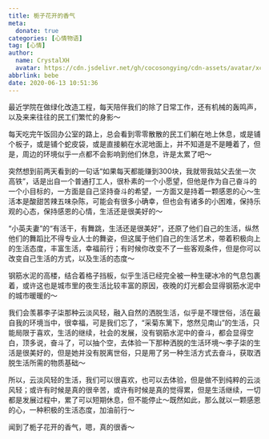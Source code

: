 ```yaml
---
title: 栀子花开的香气
meta:
  donate: true
categories: [心情物语]
tag: [心情]
author:
  name: CrystalXH
  avatar: https://cdn.jsdelivr.net/gh/cocosongying/cdn-assets/avatar/xcf.jpg
abbrlink: bebe
date: 2020-06-13 10:51:36
---
```


最近学院在做绿化改造工程，每天陪伴我们的除了日常工作，还有机械的轰鸣声，以及来来往往的民工们繁忙的身影～

<!-- more -->

每天吃完午饭回办公室的路上，总会看到零零散散的民工们躺在地上休息，或是铺个板子，或是铺个蛇皮袋，或是直接躺在水泥地面上，并不知道是不是睡着了，但是，周边的环境似乎一点都不会影响到他们休息，许是太累了吧～

突然想到前两天看到的一句话“如果每天都能赚到300块，我就带我姑父去坐一次高铁”，话是出自一个普通打工人，很朴素的一个小愿望，但他是作为自己奋斗的一个小目标的，一方面是自己坚持奋斗的希望，一方面又是持着一颗感恩的心～生活本是酸甜苦辣五味杂陈，可能会有很多小确幸，但也会有诸多的小困难，保持乐观的心态，保持感恩的心情，生活还是很美好的～

“小英夫妻”的“有活干，有舞跳，生活还是很美好”，还原了他们自己的生活，纵然他们的舞蹈比不得专业人士的舞姿，但这属于他们自己的生活艺术，带着积极向上的生活态度，丰富生活，幸福前行；有时候你改变不了一些客观条件，但是你可以改变自己生活的方式，以及生活的态度～

钢筋水泥的高楼，结合着格子挡板，似乎生活已经完全被一种生硬冰冷的气息包裹着，或许这也是城市里的夜生活比较丰富的原因，夜晚的灯光都会显得钢筋水泥中的城市暖暖的～

我们会羡慕李子柒那种云淡风轻，融入自然的洒脱生活，似乎是不理世俗，活在最自我的环境当中，很幸福，可是我们忘了，“采菊东篱下，悠然见南山”的生活，只能局限于喜欢，生活的继续，社会的发展，没有钢筋水泥中的奋斗，都会显得空白，顶多说，奋斗了，可以抽个空，去体验一下那种洒脱的生活环境～李子柒的生活是很美好的，但是她并没有脱离世俗，只是用了另一种生活方式去奋斗，获取洒脱生活所需的物质基础～

所以，云淡风轻的生活，我们可以很喜欢，也可以去体验，但是做不到纯粹的云淡风轻；或许有时候是真的很辛苦，或许有时候是真的觉得累，但是生活继续，一切都是发展过程中，累了可以短期休息，但不能停止～既然如此，那么就以一颗感恩的心，一种积极的生活态度，加油前行～

闻到了栀子花开的香气，嗯，真的很香～
